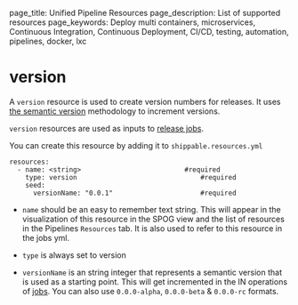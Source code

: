 page_title: Unified Pipeline Resources
page_description: List of supported resources
page_keywords: Deploy multi containers, microservices, Continuous Integration, Continuous Deployment, CI/CD, testing, automation, pipelines, docker, lxc

# version
A `version` resource is used to create version numbers for releases. It uses <a href="http://www.semver.org/" target="_blank">the semantic version</a> methodology to increment versions.

`version` resources are used as inputs to [release jobs](../jobs/release/).

You can create this resource by adding it to `shippable.resources.yml`
```
resources:
  - name: <string>                         	#required
    type: version                            	#required
    seed:
      versionName: "0.0.1"                    	#required
```

* `name` should be an easy to remember text string. This will appear in the visualization of this resource in the SPOG view and the list of resources in the Pipelines `Resources` tab. It is also used to refer to this resource in the jobs yml.

* `type` is always set to version

* `versionName` is an string integer that represents a semantic version that is used as a starting point. This will get incremented in the IN operations of [jobs](#jobs). You can also use `0.0.0-alpha`, `0.0.0-beta` & `0.0.0-rc` formats.


